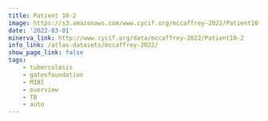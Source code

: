 ```yaml
---
title: Patient 10-2
image: https://s3.amazonaws.com/www.cycif.org/mccaffrey-2022/Patient10-2/thumbnail--default.jpg
date: '2022-03-01'
minerva_link: http://www.cycif.org/data/mccaffrey-2022/Patient10-2
info_link: /atlas-datasets/mccaffrey-2022/
show_page_link: false
tags:
    - tuberculosis
    - gatesfoundation
    - MIBI
    - overview
    - TB
    - auto
---
```

